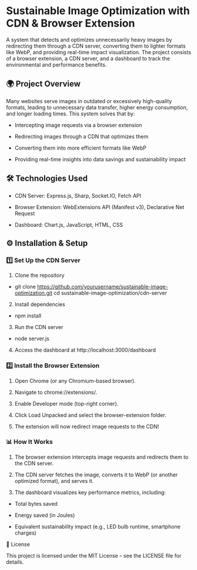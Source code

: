 # Sustainable Image Optimization with CDN & Browser Extension

A system that detects and optimizes unnecessarily heavy images by redirecting them through a CDN server, converting them to lighter formats like WebP, and providing real-time impact visualization. The project consists of a browser extension, a CDN server, and a dashboard to track the environmental and performance benefits.

## 🌍 Project Overview

Many websites serve images in outdated or excessively high-quality formats, leading to unnecessary data transfer, higher energy consumption, and longer loading times. This system solves that by:

* Intercepting image requests via a browser extension

* Redirecting images through a CDN that optimizes them

* Converting them into more efficient formats like WebP

* Providing real-time insights into data savings and sustainability impact

## 🛠️ Technologies Used

* CDN Server: Express.js, Sharp, Socket.IO, Fetch API

* Browser Extension: WebExtensions API (Manifest v3), Declarative Net Request

* Dashboard: Chart.js, JavaScript, HTML, CSS

## ⚙️ Installation & Setup

### 1️⃣ Set Up the CDN Server

1. Clone the repository

- git clone https://github.com/yourusername/sustainable-image-optimization.git
cd sustainable-image-optimization/cdn-server

2. Install dependencies

- npm install

3. Run the CDN server

- node server.js

4. Access the dashboard at http://localhost:3000/dashboard

### 2️⃣ Install the Browser Extension

1. Open Chrome (or any Chromium-based browser).

2. Navigate to chrome://extensions/.

3. Enable Developer mode (top-right corner).

4. Click Load Unpacked and select the browser-extension folder.

5. The extension will now redirect image requests to the CDN!

### 📊 How It Works

1. The browser extension intercepts image requests and redirects them to the CDN server.

2. The CDN server fetches the image, converts it to WebP (or another optimized format), and serves it.

3. The dashboard visualizes key performance metrics, including:

* Total bytes saved

* Energy saved (in Joules)

* Equivalent sustainability impact (e.g., LED bulb runtime, smartphone charges)


📜 License

This project is licensed under the MIT License – see the LICENSE file for details.
